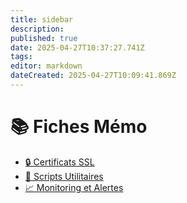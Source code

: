 ```yaml
---
title: sidebar
description: 
published: true
date: 2025-04-27T10:37:27.741Z
tags: 
editor: markdown
dateCreated: 2025-04-27T10:09:41.869Z
---
```


# 📚 Fiches Mémo

- [🔒 Certificats SSL](ssl-certificates/README)
- [📜 Scripts Utilitaires](scripts/README)
- [📈 Monitoring et Alertes](monitoring/README)